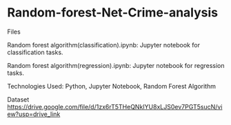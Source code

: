 # Random-forest-Net-Crime-analysis

Files

Random forest algorithm(classification).ipynb: Jupyter notebook for classification tasks.

Random forest algorithm(regression).ipynb: Jupyter notebook for regression tasks.

Technologies Used:
Python,
Jupyter Notebook,
Random Forest Algorithm

Dataset https://drive.google.com/file/d/1zx6rT5THeQNkIYU8xLJS0ev7PGT5sucN/view?usp=drive_link
